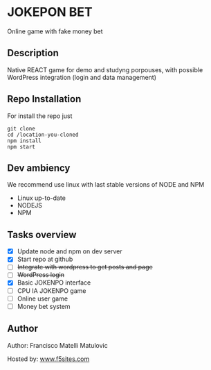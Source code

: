# JOKEPON BET
Online game with fake money bet

## Description
Native REACT game for demo and studyng porpouses, with possible WordPress integration (login and data management)

## Repo Installation
For install the repo just
```
git clone
cd /location-you-cloned
npm install
npm start
```

## Dev ambiency
We recommend use linux with last stable versions of NODE and NPM
- Linux up-to-date
- NODEJS
- NPM

## Tasks overview
- [x] Update node and npm on dev server
- [x] Start repo at github
- [ ] ~~Integrate with wordpress to get posts and page~~
- [ ] ~~WordPress login~~
- [x] Basic JOKENPO interface
- [ ] CPU IA JOKENPO game
- [ ] Online user game
- [ ] Money bet system

## Author
Author: Francisco Matelli Matulovic

Hosted by: www.f5sites.com
